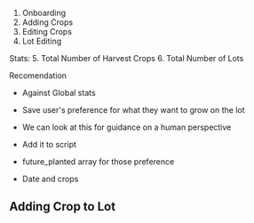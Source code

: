1. Onboarding
2. Adding Crops
3. Editing Crops
4. Lot Editing

Stats:
5. Total Number of Harvest Crops
6. Total Number of Lots

Recomendation
- Against Global stats
- Save user's preference for what they want to grow on the lot
- We can look at this for guidance on a human perspective

- Add it to script
- future_planted array for those preference
- Date and crops


## Adding Crop to Lot

